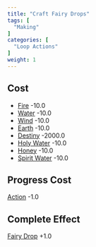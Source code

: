 ```yaml
---
title: "Craft Fairy Drops"
tags: [
  "Making"
]
categories: [
  "Loop Actions"
]
weight: 1
---
```


## Cost
- [Fire](/resources/energy/#fire) -10.0
- [Water](/resources/energy/#water) -10.0
- [Wind](/resources/energy/#wind) -10.0
- [Earth](/resources/energy/#earth) -10.0
- [Destiny](/resources/destiny/#destiny-1) -2000.0
- [Holy Water](/resources/spiritual/#holy-water) -10.0
- [Honey](/resources/food/#honey) -10.0
- [Spirit Water](/resources/spiritual/#spirit-water) -10.0

## Progress Cost
[Action](/resources/energy/#action) -1.0

## Complete Effect
[Fairy Drop](/resources/spiritual/#fairy-drop) +1.0
